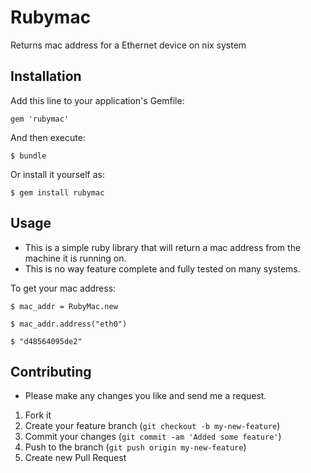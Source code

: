 # Rubymac

Returns mac address for a Ethernet device on nix system

## Installation

Add this line to your application's Gemfile:

    gem 'rubymac'

And then execute:

    $ bundle

Or install it yourself as:

    $ gem install rubymac

## Usage
* This is a simple ruby library that will return a mac address from the machine it is running on.
* This is no way feature complete and fully tested on many systems.

To get your mac address:
    
    $ mac_addr = RubyMac.new
    
    $ mac_addr.address("eth0")
    
    $ "d48564095de2"

## Contributing

* Please make any changes you like and send me a request.

1. Fork it
2. Create your feature branch (`git checkout -b my-new-feature`)
3. Commit your changes (`git commit -am 'Added some feature'`)
4. Push to the branch (`git push origin my-new-feature`)
5. Create new Pull Request
